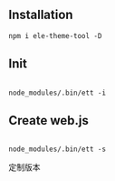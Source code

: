 ## Installation
```shell
npm i ele-theme-tool -D
```

## Init

```shell

node_modules/.bin/ett -i

```

## Create web.js

```shell

node_modules/.bin/ett -s

```
定制版本
